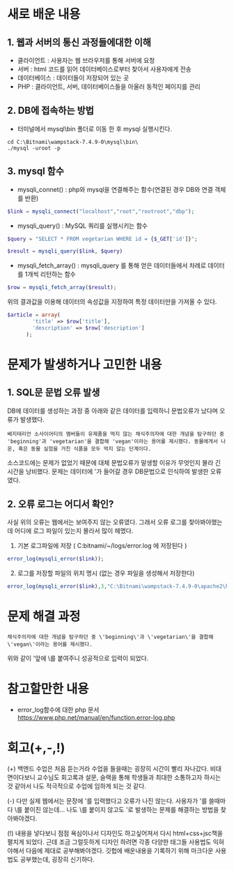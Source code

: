 # 새로 배운 내용
## 1. 웹과 서버의 통신 과정들에대한 이해
 - 클라이언트 : 사용자는 웹 브라우저를 통해 서버에 요청
 - 서버 : html 코드를 읽어 데이터베이스로부터 찾아서 사용자에게 전송
 - 데이터베이스 : 데이터들이 저장되어 있는 곳
 - PHP : 클라이언트, 서버, 데이터베이스들을 아울러 동적인 페이지를 관리
    
## 2. DB에 접속하는 방법
 - 터미널에서 mysql\bin 폴더로 이동 한 후 mysql 실행시킨다.
```
cd C:\Bitnami\wampstack-7.4.9-0\mysql\bin\
./mysql -uroot -p
```
## 3. mysql 함수

+ mysqli_connet() : php와 mysql을 연결해주는 함수(연결된 경우 DB와 연결 객체를 반환)
~~~ php
$link = mysqli_connect("localhost","root","rootroot","dbp");
~~~
+ mysqli_query() : MySQL 쿼리를 실행시키는 함수
~~~ php
$query = "SELECT * FROM vegetarian WHERE id = {$_GET['id']}";

$result = mysqli_query($link, $query)
~~~ 
+ mysqli_fetch_array() :  mysqli_query 를 통해 얻은 데이터들에서 차례로 데이터를 1개씩 리턴하는 함수
~~~ php
$row = mysqli_fetch_array($result); 
~~~
위의 결과값을 이용해 데이터의 속성값을 지정하여 특정 데이터만을 가져올 수 있다.
~~~ php
$article = array(
        'title' => $row['title'],
        'description' => $row['description']
      );
~~~

# 문제가 발생하거나 고민한 내용 

## 1. SQL문 문법 오류 발생
DB에 데이터를 생성하는 과정 중 아래와 같은 데이터를 입력하니 문법오류가 났다며 오류가 발생했다.
~~~
베지테리언 소사이어티의 멤버들이 유제품을 먹지 않는 채식주의자에 대한 개념을 탐구하던 중 'beginning'과 'vegetarian'을 결합해 'vegan'이라는 용어를 제시했다. 동물에게서 나온, 혹은 동물 실험을 거친 식품을 모두 먹지 않는 단계이다.
~~~

소스코드에는 문제가 없었기 때문에 대체 문법오류가 말생할 이유가 무엇인지 몰라 긴 시간을 낭비했다. 문제는 데이터에 '가 들어갈 경우 DB문법으로 인식하여 발생한 오류였다.

## 2. 오류 로그는 어디서 확인?
사실 위의 오류는 웹에서는 보여주지 않는 오류였다. 그래서 오류 로그를 찾아봐야했는데 어디에 로그 파일이 있는지 몰라서 많이 헤멨다.

1. 기본 로그파일에 저장 ( C:bitnami/~/logs/error.log 에 저장된다 )
~~~ php
error_log(mysqli_error($link));
~~~

2. 로그를 저장할 파일의 위치 명시 (없는 경우 파일을 생성해서 저장한다)
~~~ php
error_log(mysqli_error($link),3,"C:\Bitnami\wampstack-7.4.9-0\apache2\htdocs\w02-p\myerror.log");
~~~



# 문제 해결 과정
~~~
채식주의자에 대한 개념을 탐구하던 중 \'beginning\'과 \'vegetarian\'을 결합해 \'vegan\'이라는 용어를 제시했다. 
~~~
위와 같이 '앞에 \를 붙여주니 성공적으로 입력이 되었다. 



# 참고할만한 내용
+ error_log함수에 대한 php 문서
https://www.php.net/manual/en/function.error-log.php



# 회고(+,-,!)
(+) 백엔드 수업은 처음 듣는거라 수업을 들을때는 굉장히 시간이 빨리 자나갔다. 비대면이다보니 교수님도 회고록과 설문, 슬랙을 통해 학생들과 최대한 소통하고자 하시는 것 같아서 나도 적극적으로 수업에 임하게 되는 것 같다. 

(-) 다만 실제 웹에서는 문장에 '를 입력했다고 오류가 나진 않는다. 사용자가 '를 쓸때마다 \를 붙이진 않는데... 나도 \를 붙이지 않고도 '로 발생하는 문제를 해결하는 방법을 찾아봐야겠다.

(!) 내용을 넣다보니 점점 욕심이나서 디자인도 하고싶어져서 다시 html+css+jsc책을 펼치게 되었다. 근데 조금 그럴듯하게 디자인 하려면 각종 다양한 태그들 사용법도 익혀야해서 다음에 제대로 공부해봐야겠다. 깃헙에 배운내용을 기록하기 위해 마크다운 사용법도 공부했는데, 굉장히 신기하다.  
